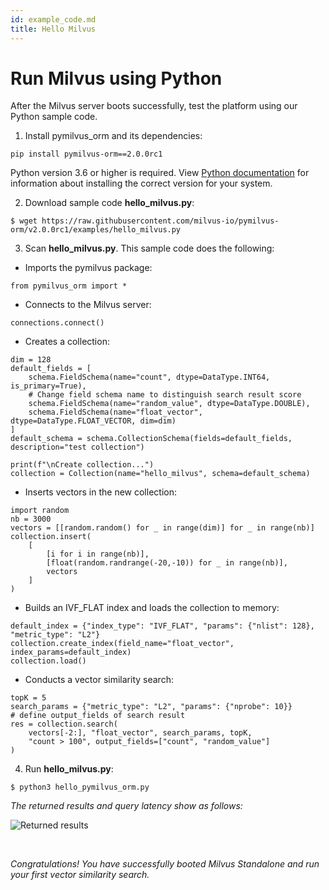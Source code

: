 ```yaml
---
id: example_code.md
title: Hello Milvus
---
```


# Run Milvus using Python

After the Milvus server boots successfully, test the platform using our Python sample code.

1. Install pymilvus_orm and its dependencies:

```
pip install pymilvus-orm==2.0.0rc1
```
<div class="alert note">
Python version 3.6 or higher is required. View <a href="https://wiki.python.org/moin/BeginnersGuide/Download">Python documentation</a> for information about installing the correct version for your system.
</div>

2. Download sample code **hello_milvus.py**:

```
$ wget https://raw.githubusercontent.com/milvus-io/pymilvus-orm/v2.0.0rc1/examples/hello_milvus.py
```

3. Scan **hello_milvus.py**. This sample code does the following:

- Imports the pymilvus package:
```
from pymilvus_orm import *
```

- Connects to the Milvus server:
```
connections.connect()
```

- Creates a collection:
```
dim = 128
default_fields = [
    schema.FieldSchema(name="count", dtype=DataType.INT64, is_primary=True),
    # Change field schema name to distinguish search result score
    schema.FieldSchema(name="random_value", dtype=DataType.DOUBLE),
    schema.FieldSchema(name="float_vector", dtype=DataType.FLOAT_VECTOR, dim=dim)
]
default_schema = schema.CollectionSchema(fields=default_fields, description="test collection")

print(f"\nCreate collection...")
collection = Collection(name="hello_milvus", schema=default_schema)
```

- Inserts vectors in the new collection:
```
import random
nb = 3000
vectors = [[random.random() for _ in range(dim)] for _ in range(nb)]
collection.insert(
    [
        [i for i in range(nb)],
        [float(random.randrange(-20,-10)) for _ in range(nb)],
        vectors
    ]
)
```

- Builds an IVF_FLAT index and loads the collection to memory:
```
default_index = {"index_type": "IVF_FLAT", "params": {"nlist": 128}, "metric_type": "L2"}
collection.create_index(field_name="float_vector", index_params=default_index)
collection.load()
```

- Conducts a vector similarity search:
```
topK = 5
search_params = {"metric_type": "L2", "params": {"nprobe": 10}}
# define output_fields of search result
res = collection.search(
    vectors[-2:], "float_vector", search_params, topK,
    "count > 100", output_fields=["count", "random_value"]
)
```

4. Run **hello_milvus.py**:
```
$ python3 hello_pymilvus_orm.py
```

*The returned results and query latency show as follows:*


![Returned results](../../../assets/returned_results.png)

<br/>


*Congratulations! You have successfully booted Milvus Standalone and run your first vector similarity search.*

